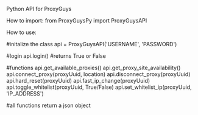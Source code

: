 Python API for ProxyGuys


How to import:
from ProxyGuysPy import ProxyGuysAPI

How to use:

#initalize the class
api = ProxyGuysAPI('USERNAME', 'PASSWORD')

#login
api.login() #returns True or False

#functions
api.get_available_proxies()
api.get_proxy_site_availability()
api.connect_proxy(proxyUuid, location)
api.disconnect_proxy(proxyUuid)
api.hard_reset(proxyUuid)
api.fast_ip_change(proxyUuid)
api.toggle_whitelist(proxyUuid, True/False)
api.set_whitelist_ip(proxyUuid, 'IP_ADDRESS')

#all functions return a json object